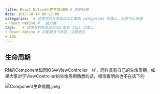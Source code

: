 ```yaml
---
title: React Native组件生命周期 # 这是标题
date: 2017-10-14 09:27:00
categories:  # 这里写的分类会自动汇集到 categories 页面上，分类可以多级
- React Native # 一级分类
tags:   # 这里写的标签会自动汇集到 tags 页面上
- React Native # 可配置多个标签，注意格式
- iOS
---
```

## 生命周期
RN的Component如同iOS中ViewController一样，同样具有自己的生命周期，如果大家对于ViewController的生命周期熟悉的话，相信看明白也不在话下的


![Component生命周期.jpeg](http://upload-images.jianshu.io/upload_images/6644906-f3f49bf47382bddf.jpeg?imageMogr2/auto-orient/strip%7CimageView2/2/w/1240)
